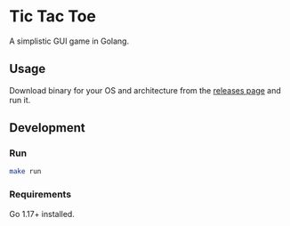 # Tic Tac Toe

A simplistic GUI game in Golang.

## Usage

Download binary for your OS and architecture from the [releases page](https://github.com/ilyakaznacheev/ttt/releases) and run it.

## Development

### Run

```bash
make run
```

### Requirements

Go 1.17+ installed.
